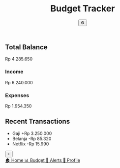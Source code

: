 <!DOCTYPE html>
<html lang="id">
<head>
    <meta charset="UTF-8">
    <meta name="viewport" content="width=device-width, initial-scale=1.0">
    <title>Budget Tracker</title>
    <script src="https://cdn.tailwindcss.com"></script>
</head>
<body class="bg-gray-100 text-gray-900">
    <div class="max-w-md mx-auto min-h-screen bg-white shadow-md rounded-lg overflow-hidden">
        <!-- Header -->
        <header class="bg-blue-500 text-white p-4 flex justify-between items-center">
            <h1 class="text-lg font-semibold">Budget Tracker</h1>
            <button class="text-white">⚙️</button>
        </header>
        <!-- Balance Info -->
        <section class="p-4">
            <h2 class="text-xl font-bold">Total Balance</h2>
            <p class="text-2xl font-semibold text-green-600">Rp 4.285.650</p>
        </section>
        <!-- Budget Summary -->
        <section class="p-4 grid grid-cols-2 gap-2">
            <div class="bg-blue-100 p-4 rounded-lg">
                <h3 class="text-sm font-semibold">Income</h3>
                <p class="text-lg text-blue-600">Rp 6.240.000</p>
            </div>
            <div class="bg-red-100 p-4 rounded-lg">
                <h3 class="text-sm font-semibold">Expenses</h3>
                <p class="text-lg text-red-600">Rp 1.954.350</p>
            </div>
        </section>
        <!-- Recent Transactions -->
        <section class="p-4">
            <h2 class="text-lg font-semibold">Recent Transactions</h2>
            <ul>
                <li class="flex justify-between p-2 border-b">
                    <span>Gaji</span>
                    <span class="text-green-600">+Rp 3.250.000</span>
                </li>
                <li class="flex justify-between p-2 border-b">
                    <span>Belanja</span>
                    <span class="text-red-600">-Rp 85.320</span>
                </li>
                <li class="flex justify-between p-2 border-b">
                    <span>Netflix</span>
                    <span class="text-red-600">-Rp 15.990</span>
                </li>
            </ul>
        </section>
        <!-- Floating Add Button -->
        <button class="fixed bottom-20 right-5 bg-blue-500 text-white p-4 rounded-full shadow-lg">+</button>
        <!-- Navigation -->
        <nav class="fixed bottom-0 w-full bg-white flex justify-around p-3 border-t shadow-md">
            <a href="#" class="text-blue-500 flex flex-col items-center">
                <span>🏠</span>
                <span class="text-xs">Home</span>
            </a>
            <a href="#" class="text-gray-500 flex flex-col items-center">
                <span>📊</span>
                <span class="text-xs">Budget</span>
            </a>
            <a href="#" class="text-gray-500 flex flex-col items-center">
                <span>🔔</span>
                <span class="text-xs">Alerts</span>
            </a>
            <a href="#" class="text-gray-500 flex flex-col items-center">
                <span>👤</span>
                <span class="text-xs">Profile</span>
            </a>
        </nav>
    </div>
</body>
</html>

